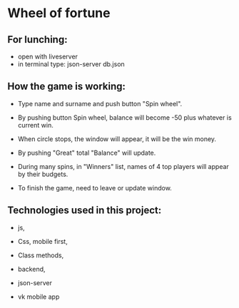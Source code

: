 # Wheel of fortune

## For lunching: 
- open with liveserver
- in terminal type: json-server db.json


## How the game is working: 

- Type name and surname and push button "Spin wheel".

- By pushing button Spin wheel, balance will become -50 plus whatever is current win. 

- When circle stops, the window will appear, it will be the win money. 

- By pushing "Great" total "Balance" will update.

- During many spins, in "Winners" list,  names of 4 top players will appear by their budgets. 

- To finish the game, need to leave or update window. 


## Technologies used in this project: 

- js, 

- Css, mobile first,

- Class methods,

- backend, 

- json-server

- vk mobile app
